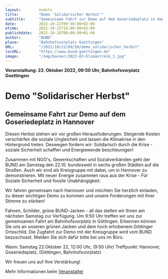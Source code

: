 ```yaml
---
layout:        events
title:         "Demo 'Solidarischer Herbst'"
subtitle:      "Gemeinsame Fahrt zur Demo auf dem Goseriedeplatz in Hannover"
date:          2022-10-22T09:50:00+02:00
etime:         2022-10-22T16:00:00+02:00
publishdate:   2022-10-20T00:00:00+01:00
author:        "BUND"
place:         "Bahnhofsvorplatz Goettingen"
URL:           "/2022/10/22/09/50/demo_solidarischer_herbst"
locURL:        "https://www.bund-goettingen.de"
image:         "/img/banner/2022-03-Klimastreik_1.jpg"
---
```


**Veranstaltung: 22. Oktober 2022, 09:50 Uhr, Bahnhofsvorplatz Goettingen**

Demo "Solidarischer Herbst"
===========

Gemeinsame Fahrt zur Demo auf dem Goseriedeplatz in Hannover
-----------
Diesen Herbst stehen wir vor großen Herausfoderungen. Steigende Kosten verschärfen die soziale Ungleicheit und lassen die Klimakrise in den Hintergrund treten. Deswegen fordern wir: Solidarisch durch die Krise - soziale Sicherheit schaffen und Energiewende beschleunigen! 

Zusammen mit NGO's, Gewerkschaften und Sozialverbänden geht der BUND am Samstag den 22.10. bundesweit in sechs großen Städten auf die Straßen.
Auch wir sind als Kreisgruppe mit dabei, um in Hannover  zu demonstrieren. Mit neuer Energie zusammen raus aus der Krise - Für Soziale Sicherheit und fossile Unabhängigkeit.

Wir fahren gemeinsam nach Hannover und möchten Sie herzlich einladen, zu dieser wichtigen Demo zu kommen und unsere Forderungen mit Ihrer Stimme zu stärken!


Fahnen, Schilder, grüne BUND-Jacken - all das stellen wir Ihnen am nächsten Samstag zur Verfügung. Um 9:50 Uhr treffen wir uns zur gemeinsamen Fahrt am Bahnhofsvorplatz in Göttingen. Erkennen können Sie uns an unseren grünen Jacken und dem hoch erhobenem Göttinger Ortsschild.
Die Zugfahrt zur Demo mit der Kreisgruppe wird vom BUND bezuschusst. Melden Sie sich dafür bitte bei uns im Büro.


Wann: Samstag 22.Oktober 22, 12:00 Uhr, (9:50 Uhr)
Treffpunkt: Hannover, Goseriedeplatz, (Göttingen, Bahnhofsvorplatz)


Wir freuen uns auf Ihre Verstärkung!

Mehr Informationen beim [Veranstalter](https://www.bund-goettingen.de)
